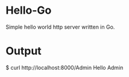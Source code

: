 # Hello-Go
Simple hello world http server written in Go.

# Output
$ curl http://localhost:8000/Admin
Hello Admin

